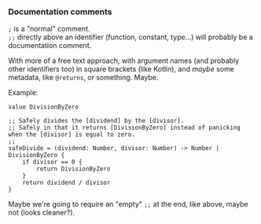 ### Documentation comments

`;` is a "normal" comment.\
`;;` directly above an identifier (function, constant, type...) will probably be a documentation comment.

With more of a free text approach, with argument names (and probably other identifiers too) in square brackets (like Kotlin),
and _maybe_ some metadata, like `@returns`, or something. Maybe.

Example:

```
value DivisionByZero

;; Safely divides the [dividend] by the [divisor].
;; Safely in that it returns [DivisionByZero] instead of panicking when the [divisor] is equal to zero.
;;
safeDivide = (dividend: Number, divisor: Number) -> Number | DivisionByZero {
    if divisor == 0 {
        return DivisionByZero
    }
    return dividend / divisor
}
```

Maybe we're going to require an "empty" `;;` at the end, like above, maybe not (looks cleaner?).